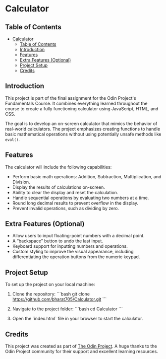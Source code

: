 # Calculator

## Table of Contents

- [Calculator](#calculator)
  - [Table of Contents](#table-of-contents)
  - [Introduction](#introduction)
  - [Features](#features)
  - [Extra Features (Optional)](#extra-features-optional)
  - [Project Setup](#project-setup)
  - [Credits](#credits)

## Introduction

This project is part of the final assignment for the Odin Project's Fundamentals Course. It combines everything learned throughout the course to create a fully functioning calculator using JavaScript, HTML, and CSS.

The goal is to develop an on-screen calculator that mimics the behavior of real-world calculators. The project emphasizes creating functions to handle basic mathematical operations without using potentially unsafe methods like `eval()`.

## Features

The calculator will include the following capabilities:

- Perform basic math operations: Addition, Subtraction, Multiplication, and Division.
- Display the results of calculations on-screen.
- Ability to clear the display and reset the calculation.
- Handle sequential operations by evaluating two numbers at a time.
- Round long decimal results to prevent overflow in the display.
- Prevent invalid operations, such as dividing by zero.

## Extra Features (Optional)

- Allow users to input floating-point numbers with a decimal point.
- A “backspace” button to undo the last input.
- Keyboard support for inputting numbers and operations.
- Custom styling to improve the visual appearance, including differentiating the operation buttons from the numeric keypad.

## Project Setup

To set up the project on your local machine:

1. Clone the repository:
   \`\`\`bash
   git clone https://github.com/bharat705/Calculator.git
   \`\`\`

2. Navigate to the project folder:
   \`\`\`bash
   cd Calculator
   \`\`\`

3. Open the \`index.html\` file in your browser to start the calculator.

## Credits

This project was created as part of [The Odin Project](https://www.theodinproject.com/). A huge thanks to the Odin Project community for their support and excellent learning resources.
